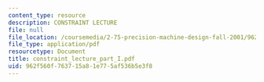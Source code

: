 ```yaml
---
content_type: resource
description: CONSTRAINT LECTURE
file: null
file_location: /coursemedia/2-75-precision-machine-design-fall-2001/962f560f763715a81e775af536b5e3f8_constraint_lecture_part_I.pdf
file_type: application/pdf
resourcetype: Document
title: constraint_lecture_part_I.pdf
uid: 962f560f-7637-15a8-1e77-5af536b5e3f8
---
```


